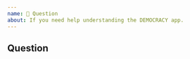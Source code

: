 ```yaml
---
name: 💬 Question
about: If you need help understanding the DEMOCRACY app.
---
```

<!-- Chat with Team DEMOCRACY -->
<!-- If you need an answer right away, check out the [DEMOCRACY Discord](https://discord.gg/Pdu3ZEV). -->

## Question
<!-- Describe your Question in detail. Include screenshots and drawings if needed. -->
